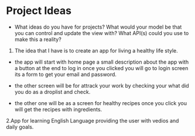 # Project Ideas

* What ideas do you have for projects? What would your model be that you can control and update the view with? What API(s) could you use to make this a reality?

1. The idea that I have is to create an app for living a healthy life style.

* the app will start with home page a small description about the app with a button at the end to log in once you clicked you will go to login screen its a form to get your email and password.

* the other screen will be for attrack your work by checking your what did you do as a droplist and check.

* the other one will be as a screen for healthy recipes once you click you will get the recipes with ingredients.

2.App for learning English Language providing the user with vedios and daily goals.
